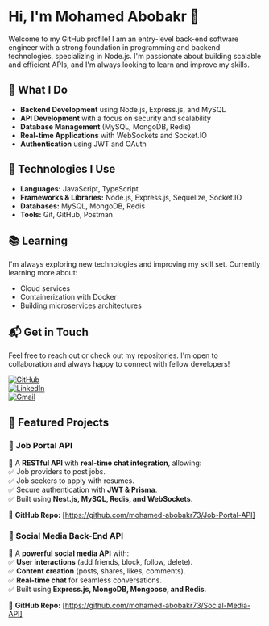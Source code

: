 # Hi, I'm Mohamed Abobakr 👋  

Welcome to my GitHub profile! I am an entry-level back-end software engineer with a strong foundation in programming and backend technologies, specializing in Node.js. I'm passionate about building scalable and efficient APIs, and I'm always looking to learn and improve my skills.  

## 🚀 What I Do  
- **Backend Development** using Node.js, Express.js, and MySQL  
- **API Development** with a focus on security and scalability  
- **Database Management** (MySQL, MongoDB, Redis)  
- **Real-time Applications** with WebSockets and Socket.IO  
- **Authentication** using JWT and OAuth  

## 🔧 Technologies I Use  
- **Languages:** JavaScript, TypeScript  
- **Frameworks & Libraries:** Node.js, Express.js, Sequelize, Socket.IO  
- **Databases:** MySQL, MongoDB, Redis  
- **Tools:** Git, GitHub, Postman  

## 📚 Learning  
I'm always exploring new technologies and improving my skill set. Currently learning more about:  
- Cloud services  
- Containerization with Docker  
- Building microservices architectures  

## 📬 Get in Touch  
Feel free to reach out or check out my repositories. I'm open to collaboration and always happy to connect with fellow developers!  

[![GitHub](https://img.shields.io/badge/GitHub-100000?style=for-the-badge&logo=github&logoColor=white)](https://github.com/yourusername)  
[![LinkedIn](https://img.shields.io/badge/LinkedIn-0077B5?style=for-the-badge&logo=linkedin&logoColor=white)](https://www.linkedin.com/in/mohamed-abobakr7/)  
[![Gmail](https://img.shields.io/badge/Gmail-D14836?style=for-the-badge&logo=gmail&logoColor=white)](mailto:youremail@gmail.com)  


## 🚀 Featured Projects  

### 🔹 Job Portal API  
📌 A **RESTful API** with **real-time chat integration**, allowing:  
✅ Job providers to post jobs.  
✅ Job seekers to apply with resumes.  
✅ Secure authentication with **JWT & Prisma**.  
✅ Built using **Nest.js, MySQL, Redis, and WebSockets**.  

🔗 **GitHub Repo:** [https://github.com/mohamed-abobakr73/Job-Portal-API]  

### 🔹 Social Media Back-End API  
📌 A **powerful social media API** with:  
✅ **User interactions** (add friends, block, follow, delete).  
✅ **Content creation** (posts, shares, likes, comments).  
✅ **Real-time chat** for seamless conversations.  
✅ Built using **Express.js, MongoDB, Mongoose, and Redis**.  

🔗 **GitHub Repo:** [https://github.com/mohamed-abobakr73/Social-Media-API]  

